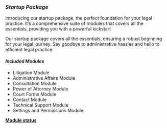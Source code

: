 

### ***Startup Package***
Introducing our startup package, the perfect foundation for your legal practice. It’s a comprehensive suite of modules that covers all the essentials, providing you with a powerful kickstart

Our startup package covers all the essentials, ensuring a robust beginning for your legal journey. Say goodbye to administrative hassles and hello to efficient legal practice.


#### ***Included Modules***

* Litigation Module
* Administrative Affairs Module
* Consultation Module
* Power of Attorney Module
* Court Forms Module
* Contact Module
* Technical Support Module 
* Settings and Permissions Module

<!-- **[Module status](https://lawmax.app/modules)** {target="_blank"} -->

**<a href="https://lawmax.app/modules" target="_blank">Module status</a>**


 <!-- ![Law Max](../images/lawmax-s-06.png "Logo") -->

<style>
.blank {
target-name:new;

}
    </style>
